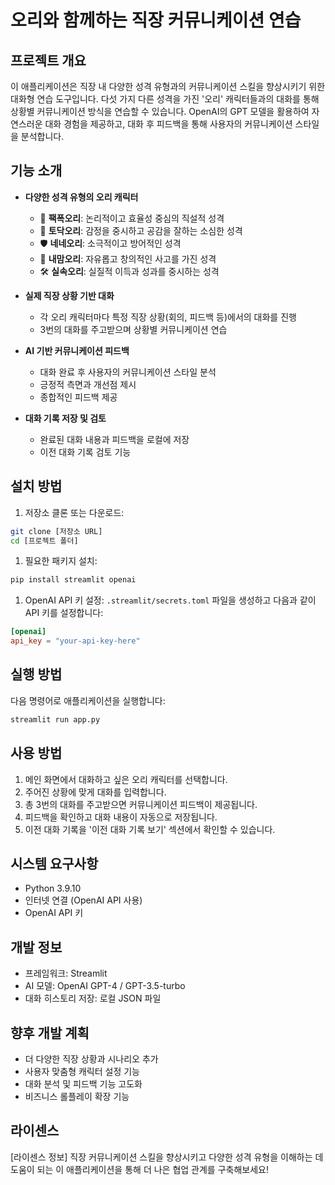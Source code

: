 # 오리와 함께하는 직장 커뮤니케이션 연습
## 프로젝트 개요
이 애플리케이션은 직장 내 다양한 성격 유형과의 커뮤니케이션 스킬을 향상시키기 위한 대화형 연습 도구입니다. 다섯 가지 다른 성격을 가진 '오리' 캐릭터들과의 대화를 통해 상황별 커뮤니케이션 방식을 연습할 수 있습니다. OpenAI의 GPT 모델을 활용하여 자연스러운 대화 경험을 제공하고, 대화 후 피드백을 통해 사용자의 커뮤니케이션 스타일을 분석합니다.
## 기능 소개
- **다양한 성격 유형의 오리 캐릭터**
    - 🧠 **팩폭오리**: 논리적이고 효율성 중심의 직설적 성격
    - 💖 **토닥오리**: 감정을 중시하고 공감을 잘하는 소심한 성격
    - 🛡️ **네네오리**: 소극적이고 방어적인 성격
    - 🎨 **내맘오리**: 자유롭고 창의적인 사고를 가진 성격
    - 🛠️ **실속오리**: 실질적 이득과 성과를 중시하는 성격

- **실제 직장 상황 기반 대화**
    - 각 오리 캐릭터마다 특정 직장 상황(회의, 피드백 등)에서의 대화를 진행
    - 3번의 대화를 주고받으며 상황별 커뮤니케이션 연습

- **AI 기반 커뮤니케이션 피드백**
    - 대화 완료 후 사용자의 커뮤니케이션 스타일 분석
    - 긍정적 측면과 개선점 제시
    - 종합적인 피드백 제공

- **대화 기록 저장 및 검토**
    - 완료된 대화 내용과 피드백을 로컬에 저장
    - 이전 대화 기록 검토 기능

## 설치 방법
1. 저장소 클론 또는 다운로드:
``` bash
git clone [저장소 URL]
cd [프로젝트 폴더]
```
1. 필요한 패키지 설치:
``` bash
pip install streamlit openai
```
1. OpenAI API 키 설정: `.streamlit/secrets.toml` 파일을 생성하고 다음과 같이 API 키를 설정합니다:
``` toml
[openai]
api_key = "your-api-key-here"
```
## 실행 방법
다음 명령어로 애플리케이션을 실행합니다:
``` bash
streamlit run app.py
```
## 사용 방법
1. 메인 화면에서 대화하고 싶은 오리 캐릭터를 선택합니다.
2. 주어진 상황에 맞게 대화를 입력합니다.
3. 총 3번의 대화를 주고받으면 커뮤니케이션 피드백이 제공됩니다.
4. 피드백을 확인하고 대화 내용이 자동으로 저장됩니다.
5. 이전 대화 기록을 '이전 대화 기록 보기' 섹션에서 확인할 수 있습니다.

## 시스템 요구사항
- Python 3.9.10
- 인터넷 연결 (OpenAI API 사용)
- OpenAI API 키

## 개발 정보
- 프레임워크: Streamlit
- AI 모델: OpenAI GPT-4 / GPT-3.5-turbo
- 대화 히스토리 저장: 로컬 JSON 파일

## 향후 개발 계획
- 더 다양한 직장 상황과 시나리오 추가
- 사용자 맞춤형 캐릭터 설정 기능
- 대화 분석 및 피드백 기능 고도화
- 비즈니스 롤플레이 확장 기능

## 라이센스
[라이센스 정보]
직장 커뮤니케이션 스킬을 향상시키고 다양한 성격 유형을 이해하는 데 도움이 되는 이 애플리케이션을 통해 더 나은 협업 관계를 구축해보세요!
